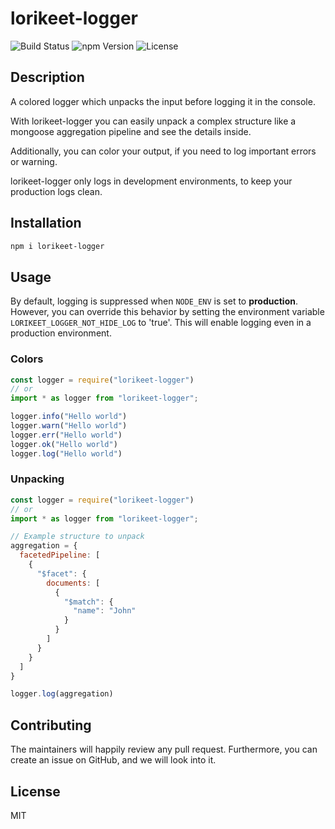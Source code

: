 # lorikeet-logger

![Build Status](https://img.shields.io/github/actions/workflow/status/whatar/lorikeet-logger/test.yml)
![npm Version](https://img.shields.io/npm/v/@whatar/lorikeet-logger)
![License](https://img.shields.io/npm/l/@whatar/lorikeet-logger)

## Description

A colored logger which unpacks the input before logging it in the console.

With lorikeet-logger you can easily unpack a complex structure like a mongoose aggregation pipeline and see the details inside.

Additionally, you can color your output, if you need to log important errors or warning.

lorikeet-logger only logs in development environments, to keep your production logs clean.

## Installation
```bash
npm i lorikeet-logger
```
## Usage

By default, logging is suppressed when `NODE_ENV` is set to **production**. However, you can override this behavior by setting the environment variable `LORIKEET_LOGGER_NOT_HIDE_LOG` to 'true'. This will enable logging even in a production environment.

### Colors
```javascript
const logger = require("lorikeet-logger")
// or
import * as logger from "lorikeet-logger";

logger.info("Hello world")
logger.warn("Hello world")
logger.err("Hello world")
logger.ok("Hello world")
logger.log("Hello world")
```

### Unpacking

```javascript
const logger = require("lorikeet-logger")
// or
import * as logger from "lorikeet-logger";

// Example structure to unpack
aggregation = {
  facetedPipeline: [
    {
      "$facet": {
        documents: [
          {
            "$match": {
              "name": "John"
            }
          }
        ]
      }
    }
  ]
}

logger.log(aggregation)
```

## Contributing

The maintainers will happily review any pull request. Furthermore, you can create an issue on GitHub, and we will look into it.

## License

MIT
